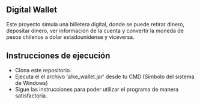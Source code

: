 ## Digital Wallet
Este proyecto simula una billetera digital, donde se puede retirar dinero, depositar dinero, ver información de la cuenta y convertir 
la moneda de pesos chilenos a dolar estadounidense y viceversa.

## Instrucciones de ejecución
- Clona este repositorio.
- Ejecuta el el archivo 'alke_wallet.jar' desde tu CMD (Símbolo del sistema de Windows)
- Sigue las instrucciones para poder utilizar el programa de manera satisfactoria. 
